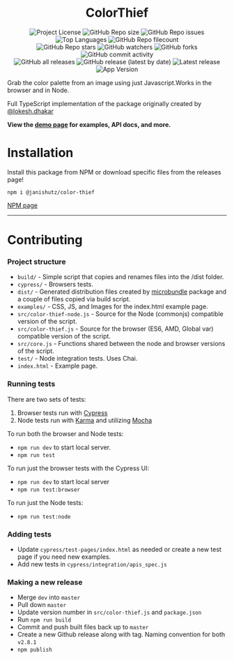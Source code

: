 
<div id="title" align="center">
    <h1>ColorThief</h1>
</div>

<div id="badges" align="center">
    <img alt="Project License" src="https://img.shields.io/github/license/janishutz/color-thief.svg">
    <img alt="GitHub Repo size" src="https://img.shields.io/github/repo-size/janishutz/color-thief.svg">
    <img alt="GitHub Repo issues" src="https://img.shields.io/github/issues-pr-raw/janishutz/color-thief">
    <img alt="Top Languages" src="https://img.shields.io/github/languages/top/janishutz/color-thief">
    <img alt="GitHub Repo filecount" src="https://img.shields.io/github/directory-file-count/janishutz/color-thief.svg">
    <br>
    <img alt="GitHub Repo stars" src="https://img.shields.io/github/stars/janishutz/color-thief">
    <img alt="GitHub watchers" src="https://img.shields.io/github/watchers/janishutz/color-thief">
    <img alt="GitHub forks" src="https://img.shields.io/github/forks/janishutz/color-thief">
    <img alt="GitHub commit activity" src="https://img.shields.io/github/commit-activity/m/janishutz/color-thief">
    <br>
    <img alt="GitHub all releases" src="https://img.shields.io/github/downloads/janishutz/color-thief/total?label=Downloads (total)">
    <img alt="GitHub release (latest by date)" src="https://img.shields.io/github/downloads/janishutz/color-thief/latest/total?label=Downloads (latest)">
    <img alt="Latest release" src="https://img.shields.io/github/release/janishutz/color-thief.svg">
    <img alt="App Version" src="https://img.shields.io/github/package-json/v/janishutz/color-thief.svg?label=Development Version">
</div>

Grab the color palette from an image using just Javascript.Works in the browser and in Node.

Full TypeScript implementation of the package originally created by [@lokesh.dhakar](https://github.com/lokesh/colorthief)

**View the [demo page](https://lokeshdhakar.com/projects/color-thief/) for examples, API docs, and more.**

# Installation
Install this package from NPM or download specific files from the releases page!

```
npm i @janishutz/color-thief
```

[NPM page](https://npmjs.com/package/@janishutz/colorthief)

---

# Contributing

### Project structure

+ `build/` - Simple script that copies and renames files into the /dist folder.
+ `cypress/` - Browsers tests.
+ `dist/` - Generated distribution files created by [microbundle](https://github.com/developit/microbundle) package and a couple of files copied via build script.
+ `examples/` - CSS, JS, and Images for the index.html example page.
+ `src/color-thief-node.js` - Source for the Node (commonjs) compatible version of the script.
+ `src/color-thief.js` - Source for the browser (ES6, AMD, Global var) compatible version of the script.
+ `src/core.js` - Functions shared between the node and browser versions of the script.
+ `test/` - Node integration tests. Uses Chai.
+ `index.html` - Example page.

### Running tests

There are two sets of tests:

1. Browser tests run with [Cypress](https://www.cypress.io)
2. Node tests run with [Karma](https://karma-runner.github.io/latest/index.html) and utilizing [Mocha](https://mochajs.org/)

To run both the browser and Node tests:

- `npm run dev` to start local server.
- `npm run test`

To run just the browser tests with the Cypress UI:

- `npm run dev` to start local server
- `npm run test:browser`

To run just the Node tests:

- `npm run test:node`


### Adding tests

- Update `cypress/test-pages/index.html` as needed or create a new test page if you need new examples.
- Add new tests in `cypress/integration/apis_spec.js`

### Making a new release

- Merge `dev` into `master`
- Pull down `master`
- Update version number in `src/color-thief.js` and `package.json`
- Run `npm run build`
- Commit and push built files back up to `master`
- Create a new Github release along with tag. Naming convention for both ```v2.8.1```
- `npm publish`

